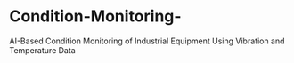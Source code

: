 # Condition-Monitoring-
AI-Based Condition Monitoring of Industrial Equipment Using Vibration and Temperature Data
